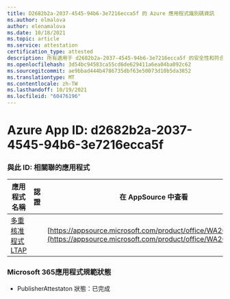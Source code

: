 ```yaml
---
title: D2682b2a-2037-4545-94b6-3e7216ecca5f 的 Azure 應用程式識別碼資訊
ms.author: elmalova
author: elenamalova
ms.date: 10/18/2021
ms.topic: article
ms.service: attestation
certification_type: attested
description: 所有適用于 d2682b2a-2037-4545-94b6-3e7216ecca5f 的安全性和符合性資訊資訊。
ms.openlocfilehash: 3d54bc94583ca55cd6de629411a6ea04ba092c62
ms.sourcegitcommit: ae9bbad444b4786735dbf63e50073d10b5da3852
ms.translationtype: MT
ms.contentlocale: zh-TW
ms.lasthandoff: 10/19/2021
ms.locfileid: "60476196"
---
```

# <a name="azure-app-id-d2682b2a-2037-4545-94b6-3e7216ecca5f"></a>Azure App ID: d2682b2a-2037-4545-94b6-3e7216ecca5f


### <a name="apps-associated-with-this-id"></a>與此 ID: 相關聯的應用程式
| **應用程式名稱** | **認證** | **在 AppSource 中查看** |
|--------------|---------------|-----------------------|
| [多重核准程式 LTAP](https://docs.microsoft.com/microsoft-365-app-certification/forward/WA200003188) |  | [https://appsource.microsoft.com/product/office/WA200003188](https://appsource.microsoft.com/product/office/WA200003188) |

### <a name="microsoft-365-app-compliance-status"></a>Microsoft 365應用程式規範狀態
- PublisherAttestaton 狀態：已完成
